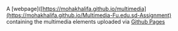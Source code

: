 ﻿A [webpage]([https://mohakhalifa.github.io/multimedia](https://mohakhalifa.github.io/Multimedia-Fu.edu.sd-Assignment) containing the multimedia elements uploaded via [Github Pages](https://docs.github.com/en/pages/quickstart) 






